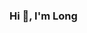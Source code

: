 ### Hi 👋, I'm Long

<!--
**longvtph18869/longvtph18869** is a ✨ _special_ ✨ repository because its `README.md` (this file) appears on your GitHub profile.

I'm a Fullstack Developer from Vietnam, based in Hanoi.

❤️ I love writing code and learning anything about it
📫 How to reach me: [Facebook](https://www.facebook.com/18.of.August/)https://www.facebook.com/18.of.August/
